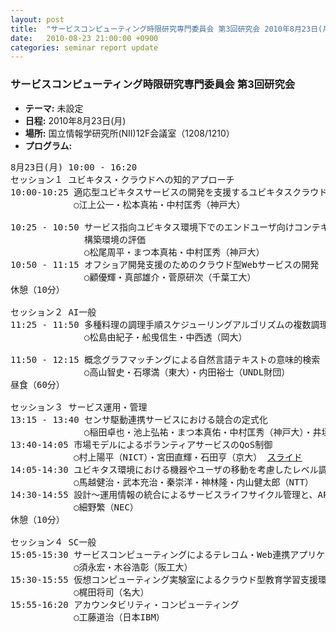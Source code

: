 ```yaml
---
layout: post
title:  "サービスコンピューティング時限研究専門委員会 第3回研究会 2010年8月23日(月)"
date:   2010-08-23 21:00:00 +0900
categories: seminar report update
---
```


### サービスコンピューティング時限研究専門委員会 第3回研究会
- __テーマ:__ 未設定
- __日程:__ 2010年8月23日(月)
- __場所:__ 国立情報学研究所(NII)12F会議室（1208/1210）
- __プログラム:__


<pre>
8月23日(月) 10:00 - 16:20
セッション１ ユビキタス・クラウドへの知的アプローチ
10:00-10:25 適応型ユビキタスサービスの開発を支援するユビキタスクラウドの提案
            ○江上公一・松本真祐・中村匡秀（神戸大）

10:25 - 10:50 サービス指向ユビキタス環境下でのエンドユーザ向けコンテキストアウェアサービス
              構築環境の評価
              ○松尾周平・まつ本真祐・中村匡秀（神戸大）
10:50 - 11:15 オフショア開発支援のためのクラウド型Webサービスの開発
              ○顧優輝・真部雄介・菅原研次（千葉工大）
休憩（10分）

セッション２ AI一般
11:25 - 11:50 多種料理の調理手順スケジューリングアルゴリズムの複数調理者への拡張
              ○松島由紀子・舩曵信生・中西透（岡大）

11:50 - 12:15 概念グラフマッチングによる自然言語テキストの意味的検索
              ○高山智史・石塚満（東大）・内田裕士（UNDL財団）
昼食（60分）

セッション３ サービス運用・管理
13:15 - 13:40 センサ駆動連携サービスにおける競合の定式化
              ○稲田卓也・池上弘祐・まつ本真佑・中村匡秀（神戸大）・井垣宏（東京工科大） <a href="/assets/file/20100823/inada_slide.pdf">スライド</a>
13:40-14:05 市場モデルによるボランティアサービスのQoS制御
            ○村上陽平（NICT）・宮田直輝・石田亨（京大） <a href="/assets/file/20100823/yohei_slide.pdf">スライド</a>
14:05-14:30 ユビキタス環境における機器やユーザの移動を考慮したレベル調整付きサービス提供手法
            ○馬越健治・武本充治・秦崇洋・神林隆・内山健太郎（NTT）
14:30-14:55 設計～運用情報の統合によるサービスライフサイクル管理と、APaaS基盤への適用 
            ○細野繁（NEC）
休憩（10分）

セッション４ SC一般
15:05-15:30 サービスコンピューティングによるテレコム・Web連携アプリケーションのマッシュアップ
            ○須永宏・木谷浩彰（阪工大）
15:30-15:55 仮想コンピューティング実験室によるクラウド型教育学習支援環境の構築
            ○梶田将司（名大）
15:55-16:20 アカウンタビリティ・コンピューティング
            ○工藤道治（日本IBM）
</pre>

